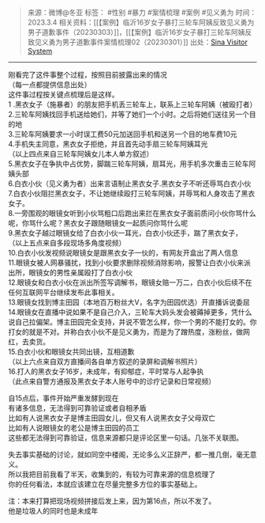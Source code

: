 > 来源：微博@冬亚
> 标签： #性别 #暴力 #案情梳理 #案例 #见义勇为
> 时间：2023.3.4
> 相关资料：[[【案例】临沂16岁女子暴打三轮车阿姨反致见义勇为男子道歉事件（20230303）]]，[[【案例】临沂16岁女子暴打三轮车阿姨反致见义勇为男子道歉事件案情梳理02（20230301）]]
> 出处：[Sina Visitor System](https://weibo.com/2400966427/4875521345716894)
***
刚看完了这件事整个过程，按照目前披露出来的情况  
（每一点都提供信息出处）  
这件事过程按关键点梳理后是这样。  
1 .黑衣女子（施暴者）的朋友把手机丢三轮车上，联系上三轮车阿姨（被殴打者）  
2.三轮车阿姨找回手机送给她们，并等了她们一个小时。之后将她们送往另一个目的地  
3.三轮车阿姨要求一小时误工费50元加送回手机和送另一个目的地车费10元  
4.手机失主同意，黑衣女子拒绝，并且首先动手扇三轮车阿姨耳光  
（以上四点来自三轮车阿姨女儿本人单方叙述）  
5.黑衣女子在争执中占优势，脚踹三轮车阿姨，扇耳光，用手机多次重击三轮车阿姨头部  
6.白衣小伙（见义勇为者）出来言语制止黑衣女子.黑衣女子不听还辱骂白衣小伙  
7.白衣小伙阻拦黑衣女子，不让她继续殴打三轮车阿姨，并辱骂和人身攻击了黑衣女子。  
8.一旁围观的眼镜女听到小伙骂粗口后跑出来拦在黑衣女子面前质问小伙你骂什么呢，你骂什么呢？黑衣女子跟随眼镜女一起质问你骂什么呢  
9.黑衣女子越过眼镜女给了白衣小伙一耳光，白衣小伙还手，踹了黑衣女子，  
（以上五点来自多段现场多角度视频）  
10.白衣小伙发视频说眼镜女是跟黑衣女子一伙的，有网友开盒出了两人信息  
11.眼镜女被人网暴骚扰，找到小伙要求删除视频消除影响，报警让白衣小伙来派出所，眼镜女的男性亲属殴打了白衣小伙  
12.眼镜女和白衣小伙在派出所签写调解书，眼镜女赔一万二，白衣小伙后续不在任何互联网平台继续发布此事相关。  
13.眼镜女找到博主田园（本地百万粉丝大V，名字为田园优选）开直播诉说委屈  
14.眼镜女在直播中说如果不是自己介入，三轮车大妈头发会被薅掉更多，凭什么说自己拉偏架。博主田园完全支持，并说不管怎么样，你一个男的不能打女的。你打女的就是不对。并称白衣小伙不是见义勇为，而是为了蹭热度，涨粉丝，做网红，去卖货。  
15.白衣小伙和眼镜女共同出镜，互相道歉  
（以上六点来自双方直播间各自单方叙述的录屏和调解书照片）  
16.打人的黑衣女子16岁，未成年，有抑郁症，平时常与人起争执  
（此点来自警方通报及黑衣女子本人账号中的诊疗记录和日常视频）  
  
自15点后，事件开始严重发酵到现在  
有诸多信息，无法得到可靠验证或者自相矛盾  
比如有人说黑衣女子是博主田园女儿，但又有人说黑衣女子父母双亡  
比如有人说眼镜女的老公是博主田园的员工  
这些都无法得到可靠验证，信息来源都只是评论区里一句话。几张不关联图。  
  
失去事实基础的讨论，就如同空中楼阁，无论多么义正辞严，都一推几倒，毫无意义。  
所以我把目前我看了半天，收集到的，有较为可靠来源的信息梳理了  
你的任何看法，本就应该建立在尽量完整多方位的事实基础上。  
  
注：本来打算把现场视频拼接后发上来，因为第16点，所以不发了。  
他是垃圾人的同时也是未成年